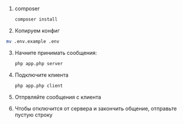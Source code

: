 1. composer
    ```bash
    composer install
    ``` 
2. Копируем конфиг
```bash
mv .env.example .env
```
3. Начните принимать сообщения:

    ```bash
    php app.php server
    ```

4. Подключите клиента

    ```bash
    php app.php client
    ```

5. Отпрвляйте сообщения с клиента
6. Чтобы отключится от сервера и закончить общение, отправьте пустую строку


